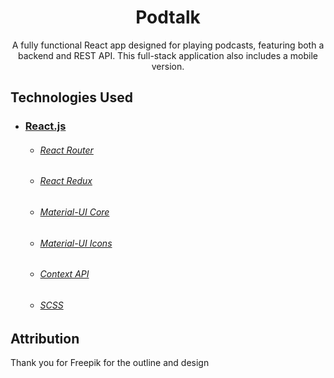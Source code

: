 <h1 align="center">
   Podtalk
</h1>

<div align="center">
    A fully functional React app designed for playing podcasts, featuring both a backend and REST API. This full-stack application also includes a mobile version.
</div>

## Technologies Used

* ### [React.js](https://reactjs.org/)
    * ###### [React Router](https://github.com/ReactTraining/react-router#readme)
    * ###### [React Redux](https://react-redux.js.org/)
    * ###### [Material-UI Core](https://www.npmjs.com/package/@material-ui/core)
    * ###### [Material-UI Icons](https://www.npmjs.com/package/@material-ui/icons)
    * ###### [Context API](https://reactjs.org/docs/context.html)
    * ###### [SCSS](https://sass-lang.com/)

## Attribution

Thank you for Freepik for the outline and design

